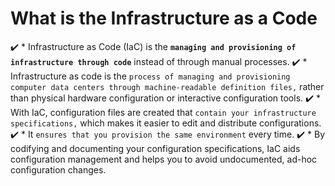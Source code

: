 # What is the Infrastructure as a Code

✔️ * Infrastructure as Code (IaC) is the **`managing and provisioning of infrastructure through code`** instead of through manual processes.
✔️ *  Infrastructure as code is the `process of managing and provisioning computer data centers through machine-readable definition files,` rather than physical hardware configuration or interactive configuration tools.
✔️ * With IaC, configuration files are created that `contain your infrastructure specifications,` which makes it easier to edit and distribute configurations.
✔️ * It `ensures that you provision the same environment` every time.
✔️ * By codifying and documenting your configuration specifications, IaC aids configuration management and helps you to avoid undocumented, ad-hoc configuration changes.
